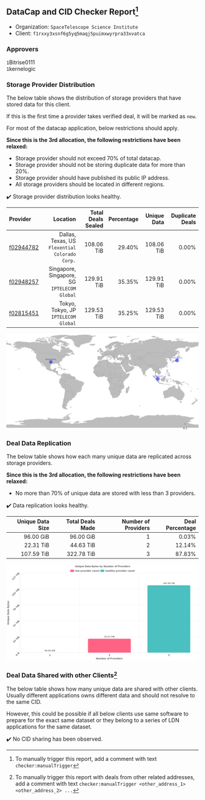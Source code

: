 ## DataCap and CID Checker Report[^1]
 - Organization: `SpaceTelescope Science Institute`
 - Client: `f1rxxy3xsnf6g5yq5maqj5puimxwyrpra33xvatca`
### Approvers
`1`Bitrise0111<br/>`1`kernelogic


### Storage Provider Distribution
The below table shows the distribution of storage providers that have stored data for this client.

If this is the first time a provider takes verified deal, it will be marked as `new`.

For most of the datacap application, below restrictions should apply.

**Since this is the 3rd allocation, the following restrictions have been relaxed:**
 - Storage provider should not exceed 70% of total datacap.
 - Storage provider should not be storing duplicate data for more than 20%.
 - Storage provider should have published its public IP address.
 - All storage providers should be located in different regions.

✔️ Storage provider distribution looks healthy.

| Provider                                              |                                          Location | Total Deals Sealed | Percentage | Unique Data | Duplicate Deals |
| :---------------------------------------------------- | ------------------------------------------------: | -----------------: | ---------: | ----------: | --------------: |
| [f02944782](https://filfox.info/en/address/f02944782) | Dallas, Texas, US<br/>`Flexential Colorado Corp.` |         108.06 TiB |     29.40% |  108.06 TiB |           0.00% |
| [f02948257](https://filfox.info/en/address/f02948257) |   Singapore, Singapore, SG<br/>`IPTELECOM Global` |         129.91 TiB |     35.35% |  129.91 TiB |           0.00% |
| [f02815451](https://filfox.info/en/address/f02815451) |           Tokyo, Tokyo, JP<br/>`IPTELECOM Global` |         129.53 TiB |     35.25% |  129.53 TiB |           0.00% |

<img src="https://raw.githubusercontent.com/data-preservation-programs/filplus-checker-assets/main/filecoin-project/filecoin-plus-large-datasets/issues/2313/1708940667512.png"/>

### Deal Data Replication
The below table shows how each many unique data are replicated across storage providers.


**Since this is the 3rd allocation, the following restrictions have been relaxed:**
- No more than 70% of unique data are stored with less than 3 providers.

✔️ Data replication looks healthy.

| Unique Data Size | Total Deals Made | Number of Providers | Deal Percentage |
| ---------------: | ---------------: | ------------------: | --------------: |
|        96.00 GiB |        96.00 GiB |                   1 |           0.03% |
|        22.31 TiB |        44.63 TiB |                   2 |          12.14% |
|       107.59 TiB |       322.78 TiB |                   3 |          87.83% |

<img src="https://raw.githubusercontent.com/data-preservation-programs/filplus-checker-assets/main/filecoin-project/filecoin-plus-large-datasets/issues/2313/1708940668134.png"/>

### Deal Data Shared with other Clients[^3]
The below table shows how many unique data are shared with other clients.
Usually different applications owns different data and should not resolve to the same CID.

However, this could be possible if all below clients use same software to prepare for the exact same dataset or they belong to a series of LDN applications for the same dataset.

✔️ No CID sharing has been observed.

[^1]: To manually trigger this report, add a comment with text `checker:manualTrigger`

[^2]: Deals from those addresses are combined into this report as they are specified with `checker:manualTrigger`

[^3]: To manually trigger this report with deals from other related addresses, add a comment with text `checker:manualTrigger <other_address_1> <other_address_2> ...`
